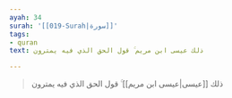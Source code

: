 ```yaml
---
ayah: 34
surah: '[[019-Surah|سورة]]'
tags:
- quran
text: ذلك عيسى ابن مريم ۚ قول الحق الذي فيه يمترون

---
```

> ذلك [[عيسى|عيسى ابن مريم]] ۚ قول الحق الذي فيه يمترون
